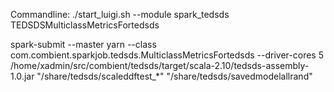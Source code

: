 
Commandline: 
 ./start_luigi.sh  --module spark_tedsds TEDSDSMulticlassMetricsFortedsds

spark-submit --master yarn --class com.combient.sparkjob.tedsds.MulticlassMetricsFortedsds --driver-cores 5  /home/xadmin/src/combient/tedsds/target/scala-2.10/tedsds-assembly-1.0.jar  "/share/tedsds/scaleddftest_*" "/share/tedsds/savedmodelallrand"
